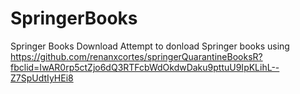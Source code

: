 # SpringerBooks
Springer Books Download
Attempt to donload Springer books using 
https://github.com/renanxcortes/springerQuarantineBooksR?fbclid=IwAR0rp5ctZjo6dQ3RTFcbWdOkdwDaku9pttuU9IpKLihL--Z7SpUdtIyHEi8
